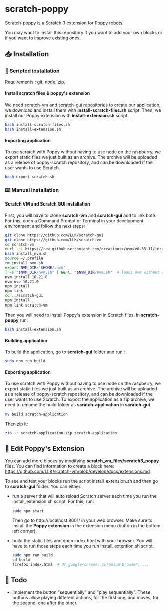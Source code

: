 # scratch-poppy
Scratch-poppy is a Scratch 3 extension for [Poppy robots](https://github.com/poppy-project).  

You may want to install this repository if you want to add your own blocks or if you want to improve existing ones.

## :inbox_tray: Installation

### :page_facing_up: Scripted installation

Requirements : [git](https://git-scm.com/book/en/v2/Getting-Started-Installing-Git "sudo apt install git-all"), [node](https://nodejs.org/en/download/package-manager/ "sudo apt install nodejs"), [zip](https://linux.die.net/man/1/zip "sudo apt install zip"),

#### Install scratch files & poppy's extension
We need [scratch-vm](https://github.com/LLK/scratch-vm "GitHub scratch-vm repository") and [scratch-gui](https://github.com/LLK/scratch-gui "GitHub scratch-gui repository") repositories to create our application, we download and install them with **install-scratch-files.sh** script. Then, we install our Poppy extension with **install-extension.sh** script.
```bash
bash install-scratch-files.sh
bash install-extension.sh
```

#### Exporting application
To use scratch with Poppy without having to use node on the raspberry, we export static files we just built as an archive. The archive will be uploaded as a release of poppy-scratch repository, and can be downloaded if the user wants to use Scratch.
```bash
bash export-scratch.sh
```

### :keyboard: Manual installation

#### Scratch VM and Scratch GUI installation

First, you will have to clone **scratch-vm** and **scratch-gui** and to link both. For this, open a Command Prompt or Terminal in your development environment and follow the next steps:
```bash
git clone https://github.com/LLK/scratch-gui
git clone https://github.com/LLK/scratch-vm
cd scratch-vm
curl -sL https://raw.githubusercontent.com/creationix/nvm/v0.33.11/install.sh -o install_nvm.sh
bash install_nvm.sh
source ~/.profile
rm install_nvm.sh
export NVM_DIR="$HOME/.nvm"
[ -s "$NVM_DIR/nvm.sh" ] && \. "$NVM_DIR/nvm.sh"  # loads nvm without reopening a terminal
nvm install 10.21.0
nvm use 10.21.0
npm install
npm link
cd ../scratch-gui
npm install
npm link scratch-vm
```

Then you will need to install Poppy's extension in Scratch files. In **scratch-poppy** run:
```bash
bash install-extension.sh
```

#### Building application
To build the application, go to **scratch-gui** folder and run :
```bash
sudo npm run build
```

#### Exporting application
To use scratch with Poppy without having to use node on the raspberry, we export static files we just built as an archive. The archive will be uploaded as a release of poppy-scratch repository, and can be downloaded if the user wants to use Scratch.
To export the application as a zip archive, we need to rename the build folder as **scratch-application** in **scratch-gui**.
```bash
mv build scratch-application
```
Then zip it:
```bash
zip -r scratch-application.zip scratch-application
```

## :memo: Edit Poppy's Extension

You can add more blocks by modifying **scratch_vm_files/scratch3_poppy** files.
You can find information to create a block here: https://github.com/LLK/scratch-vm/blob/develop/docs/extensions.md

To see and test your blocks run the script install_extension.sh and then go to **scratch-gui** folder. You can either:
- run a server that will auto reload Scratch server each time you run the install_extension.sh script.
For this, run:
  ```bash
  sudo npm start
  ```
  Then go to http://localhost:8601/ in your web browser.
  Make sure to install the **Poppy extension** in the extension menu (button in the bottom left corner).
  

- build the static files and open index.html with your browser. You will have to run those steps each time you run  install_extention.sh script.
  ```bash
  sudo npm run build
  cd build
  firefox index.html  # Or google-chrome, chromium-browser, ...
  ```

## :scroll: Todo

* Implement the button "sequentially" and "play sequentially". These buttons allow playing different actions, for the first one, and moves, for the second, one after the other.
